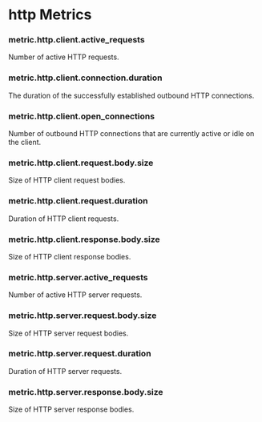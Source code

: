 # http Metrics
### metric.http.client.active_requests

Number of active HTTP requests.


### metric.http.client.connection.duration

The duration of the successfully established outbound HTTP connections.


### metric.http.client.open_connections

Number of outbound HTTP connections that are currently active or idle on the client.


### metric.http.client.request.body.size

Size of HTTP client request bodies.


### metric.http.client.request.duration

Duration of HTTP client requests.


### metric.http.client.response.body.size

Size of HTTP client response bodies.


### metric.http.server.active_requests

Number of active HTTP server requests.


### metric.http.server.request.body.size

Size of HTTP server request bodies.


### metric.http.server.request.duration

Duration of HTTP server requests.


### metric.http.server.response.body.size

Size of HTTP server response bodies.

